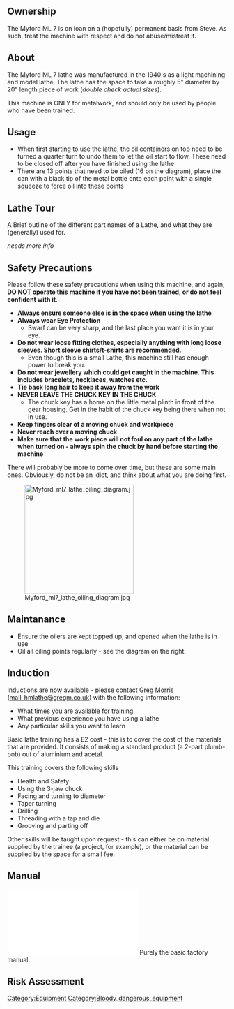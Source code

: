 Ownership
---------

The Myford ML 7 is on loan on a (hopefully) permanent basis from Steve.
As such, treat the machine with respect and do not abuse/mistreat it.

About
-----

The Myford ML 7 lathe was manufactured in the 1940's as a light
machining and model lathe. The lathe has the space to take a roughly 5"
diameter by 20" length piece of work (*double check actual sizes*).

This machine is ONLY for metalwork, and should only be used by people
who have been trained.

Usage
-----

-   When first starting to use the lathe, the oil containers on top need
    to be turned a quarter turn to undo them to let the oil start to
    flow. These need to be closed off after you have finished using the
    lathe
-   There are 13 points that need to be oiled (16 on the diagram), place
    the can with a black tip of the metal bottle onto each point with a
    single squeeze to force oil into these points

Lathe Tour
----------

A Brief outline of the different part names of a Lathe, and what they
are (generally) used for.

*needs more info*

Safety Precautions
------------------

Please follow these safety precautions when using this machine, and
again, **DO NOT operate this machine if you have not been trained, or do
not feel confident with it**.

-   **Always ensure someone else is in the space when using the lathe**
-   **Always wear Eye Protection**
    -   Swarf can be very sharp, and the last place you want it is in
        your eye.
-   **Do not wear loose fitting clothes, especially anything with long
    loose sleeves. Short sleeve shirts/t-shirts are recommended.**
    -   Even though this is a small Lathe, this machine still has enough
        power to break you.
-   **Do not wear jewellery which could get caught in the machine. This
    includes bracelets, necklaces, watches etc.**
-   **Tie back long hair to keep it away from the work**
-   **NEVER LEAVE THE CHUCK KEY IN THE CHUCK**
    -   The chuck key has a home on the little metal plinth in front of
        the gear housing. Get in the habit of the chuck key being there
        when not in use.
-   **Keep fingers clear of a moving chuck and workpiece**
-   **Never reach over a moving chuck**
-   **Make sure that the work piece will not foul on any part of the
    lathe when turned on - always spin the chuck by hand before starting
    the machine**

There will probably be more to come over time, but these are some main
ones. Obviously, do not be an idiot, and think about what you are doing
first.

<figure>
<img src="Myford_ml7_lathe_oiling_diagram.jpg" title="Myford_ml7_lathe_oiling_diagram.jpg" width="250" alt="Myford_ml7_lathe_oiling_diagram.jpg" /><figcaption aria-hidden="true">Myford_ml7_lathe_oiling_diagram.jpg</figcaption>
</figure>

Maintanance
-----------

-   Ensure the oilers are kept topped up, and opened when the lathe is
    in use
-   Oil all oiling points regularly - see the diagram on the right.

Induction
---------

Inductions are now available - please contact Greg Morris
(mail_hmlathe@gregm.co.uk) with the following information:

-   What times you are available for training
-   What previous experience you have using a lathe
-   Any particular skills you want to learn

Basic lathe training has a £2 cost - this is to cover the cost of the
materials that are provided. It consists of making a standard product (a
2-part plumb-bob) out of aluminium and acetal.

This training covers the following skills

-   Health and Safety
-   Using the 3-jaw chuck
-   Facing and turning to diameter
-   Taper turning
-   Drilling
-   Threading with a tap and die
-   Grooving and parting off

Other skills will be taught upon request - this can either be on
material supplied by the trainee (a project, for example), or the
material can be supplied by the space for a small fee.

Manual
------

![<File:MyfordML7Manual.pdf>](MyfordML7Manual.pdf "fig:File:MyfordML7Manual.pdf")
Purely the basic factory manual.

Risk Assessment
---------------

[Category:Equipment](Category:Equipment "wikilink")
[Category:Bloody_dangerous_equipment](Category:Bloody_dangerous_equipment "wikilink")
